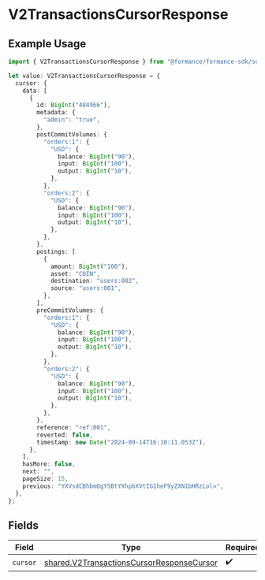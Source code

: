 # V2TransactionsCursorResponse

## Example Usage

```typescript
import { V2TransactionsCursorResponse } from "@formance/formance-sdk/sdk/models/shared";

let value: V2TransactionsCursorResponse = {
  cursor: {
    data: [
      {
        id: BigInt("484966"),
        metadata: {
          "admin": "true",
        },
        postCommitVolumes: {
          "orders:1": {
            "USD": {
              balance: BigInt("90"),
              input: BigInt("100"),
              output: BigInt("10"),
            },
          },
          "orders:2": {
            "USD": {
              balance: BigInt("90"),
              input: BigInt("100"),
              output: BigInt("10"),
            },
          },
        },
        postings: [
          {
            amount: BigInt("100"),
            asset: "COIN",
            destination: "users:002",
            source: "users:001",
          },
        ],
        preCommitVolumes: {
          "orders:1": {
            "USD": {
              balance: BigInt("90"),
              input: BigInt("100"),
              output: BigInt("10"),
            },
          },
          "orders:2": {
            "USD": {
              balance: BigInt("90"),
              input: BigInt("100"),
              output: BigInt("10"),
            },
          },
        },
        reference: "ref:001",
        reverted: false,
        timestamp: new Date("2024-09-14T16:10:11.053Z"),
      },
    ],
    hasMore: false,
    next: "",
    pageSize: 15,
    previous: "YXVsdCBhbmQgYSBtYXhpbXVtIG1heF9yZXN1bHRzLol=",
  },
};
```

## Fields

| Field                                                                                                         | Type                                                                                                          | Required                                                                                                      | Description                                                                                                   |
| ------------------------------------------------------------------------------------------------------------- | ------------------------------------------------------------------------------------------------------------- | ------------------------------------------------------------------------------------------------------------- | ------------------------------------------------------------------------------------------------------------- |
| `cursor`                                                                                                      | [shared.V2TransactionsCursorResponseCursor](../../../sdk/models/shared/v2transactionscursorresponsecursor.md) | :heavy_check_mark:                                                                                            | N/A                                                                                                           |
